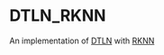 # DTLN_RKNN
An implementation of [DTLN](https://github.com/breizhn/DTLN) with [RKNN](https://github.com/rockchip-linux/rknn-toolkit2)
